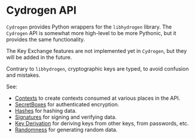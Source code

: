 # Cydrogen API

`Cydrogen` provides Python wrappers for the `libhydrogen` library. The `Cydrogen` API is somewhat more high-level to be more Pythonic,
but it provides the same functionality.

The Key Exchange features are not implemented yet in `Cydrogen`, but they will be added in the future.

Contrary to `libhydrogen`, cryptographic keys are typed, to avoid confusion and mistakes.

See:

- [Contexts](context.md) to create contexts consumed at various places in the API.
- [SecretBoxes](secretbox.md) for authenticated encryption.
- [Hashes](hash.md) for hashing data.
- [Signatures](sign.md) for signing and verifying data.
- [Key Derivation](masterkey.md) for deriving keys from other keys, from passwords, etc.
- [Randomness](random.md) for generating random data.
